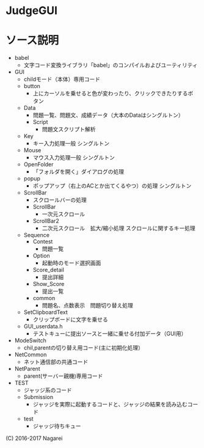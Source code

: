 # JudgeGUI

# ソース説明

* babel
  * 文字コード変換ライブラリ「babel」のコンパイルおよびユーティリティ
* GUI
  * childモード（本体）専用コード
  * button
    * 上にカーソルを乗せると色が変わったり、クリックできたりするボタン
  * Data
    * 問題一覧、問題文、成績データ（大本のDataはシングルトン）
    * Script
      * 問題文スクリプト解析
  * Key
    * キー入力処理一般 シングルトン
  * Mouse
    * マウス入力処理一般 シングルトン
  * OpenFolder
    * 「フォルダを開く」ダイアログの処理
  * popup
    * ポップアップ（右上のACとか出てくるやつ）の処理 シングルトン
  * ScrollBar
    * スクロールバーの処理
    * ScrollBar
      * 一次元スクロール
    * ScrollBar2
      * 二次元スクロール　拡大/縮小処理 スクロールに関するキー処理
  * Sequence
    * Contest
      * 問題一覧
    * Option
      * 起動時のモード選択画面
    * Score_detail
      * 提出詳細
    * Show_Score
      * 提出一覧
    * common
      * 問題名、点数表示　問題切り替え処理
  * SetClipboardText
    * クリップボードに文字を乗せる
  * GUI_userdata.h
    * テストキューに提出ソースと一緒に乗せる付加データ（GUI用）
* ModeSwitch
  * chil,parentの切り替え用コード(主に初期化処理）
* NetCommon
  * ネット通信部の共通コード
* NetParent
  * parent(サーバー親機)専用コード
* TEST
  * ジャッジ系のコード
  * Submission
    * ジャッジを実際に起動するコードと、ジャッジの結果を読み込むコード
  * test
    * ジャッジ待ちキュー

(C) 2016-2017 Nagarei
